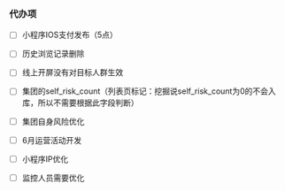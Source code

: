 ### 代办项

- [ ] 小程序IOS支付发布（5点）
- [ ] 历史浏览记录删除
- [ ] 线上开屏没有对目标人群生效
- [ ] 集团的self_risk_count（列表页标记：挖掘说self_risk_count为0的不会入库，所以不需要根据此字段判断）
- [ ] 集团自身风险优化
- [ ] 6月运营活动开发
- [ ] 小程序IP优化
- [ ] 监控人员需要优化


